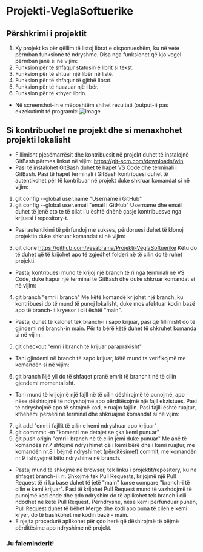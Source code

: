 # Projekti-VeglaSoftuerike
## Përshkrimi i projektit
1. Ky projekt ka për qëllim të listoj librat e disponueshëm, ku në vete përmban funksione të ndryshme. Disa nga funksionet që kjo vegël përmban janë si në vijim:
2. Funksion për të shfaqur statusin e librit si tekst.
3. Funksion për të shtuar një libër në listë.
4. Funksion për të shfaqur të gjithë librat.
5. Funksion për të huazuar një libër.
6. Funksion për të kthyer librin.
- Në screenshot-in e mëposhtëm shihet rezultati (output-i) pas ekzekutimit të programit:
![image](https://github.com/user-attachments/assets/0a85d54b-4f01-4566-8f49-c33fd6ab77f6)

## Si kontribuohet ne projekt dhe si menaxhohet projekti lokalisht
- Fillimisht pjesëmarrësit dhe kontribuesit në projekt duhet të instalojnë GitBash përmes linkut në vijim:
https://git-scm.com/downloads/win
- Pasi të instalohet GitBash duhet të hapet VS Code dhe terminali i GitBash. Pasi të hapet terminali i GitBash kontribuesi duhet të autentikohet për të kontribuar në projekt duke shkruar komandat si në vijim:
1. git config --global user.name "Username i GitHub"
2. git config --global user.email "email i GitHub"
Username dhe email duhet të jenë ato te të cilat i'u është dhënë çasje kontribuesve nga krijuesi i repository-t.
- Pasi autentikimi të përfundoj me sukses, përdoruesi duhet të klonoj projektin duke shkruar komandat si në vijim:
3. git clone https://github.com/vesabraina/Projekti-VeglaSoftuerike
Këtu do të duhet që të krijohet apo të zgjedhet folderi në të cilin do të ruhet projekti.
- Pastaj kontribuesi mund të krijoj një branch të ri nga terminali në VS Code, duke hapur një terminal të GitBash dhe duke shkruar komandat si në vijim:
4. git branch "emri i branch"
Me këtë komandë krijohet një branch, ku kontribuesi do të mund të punoj lokalisht, duke mos afektuar kodin bazë apo të branch-it kryesor i cili është "main".
- Pastaj duhet të kalohet tek branch-i i sapo krijuar, pasi që fillimisht do të gjindemi në branch-in main. Për ta bërë këtë duhet të shkruhet komanda si në vijim:
5. git checkout "emri i branch të krijuar paraprakisht"
- Tani gjindemi në branch të sapo krijuar, këtë mund ta verifikojmë me komandën si në vijim:
6. git branch
Një yll do të shfaqet pranë emrit të branchit në të cilin gjendemi momentalisht.
- Tani mund të krijojmë një fajll në të cilin dëshirojmë të punojmë, apo nëse dëshirojmë të ndryshojmë apo përditësojmë një fajll ekzistues. Pasi të ndryshojmë apo të shtojmë kod, e ruajm fajllin. Pasi fajlli është ruajtur, kthehemi përsëri në terminal dhe shkruajmë komandat si në vijim:
7. git add "emri i fajllit të cilin e kemi ndryshuar apo krijuar"
8. git commmit -m "komenti me detajet se çka kemi punuar"
9. git push origin "emri i branch në të cilin jemi duke punuar"
Me anë të komandës nr.7 shtojmë ndryshimet që i kemi bërë dhe i kemi ruajtur, me komandën nr.8 i bëjmë ndryshimet (përditësimet) commit, me komandën nr.9 i shtyejmë këto ndryshime në branch.
- Pastaj mund të shkojmë në browser, tek linku i projektit/repository, ku na shfaqet branch-i i ri. Shkojmë tek Pull Requests, krijojmë një Pull Request të ri ku base duhet të jetë "main" kurse compare "branch-i të cilin e kemi krijuar". Pasi të krijohet Pull Request mund të vazhdojmë të punojmë kod ende dhe çdo ndryshim do të aplikohet tek branch i cili ndodhet në këtë Pull Request. Përndryshe, nëse kemi përfunduar punën, Pull Request duhet të bëhet Merge dhe kodi apo puna të cilën e kemi kryer, do të bashkohet me kodin bazë - main.
- E njejta procedurë aplikohet për çdo herë që dëshirojmë të bëjmë përditësime apo ndryshime në projekt.

### Ju faleminderit!
